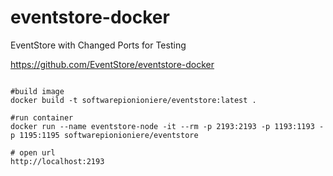 # eventstore-docker

EventStore with Changed Ports for Testing

https://github.com/EventStore/eventstore-docker

```

#build image
docker build -t softwarepionioniere/eventstore:latest .

#run container
docker run --name eventstore-node -it --rm -p 2193:2193 -p 1193:1193 -p 1195:1195 softwarepionioniere/eventstore

# open url
http://localhost:2193


```

